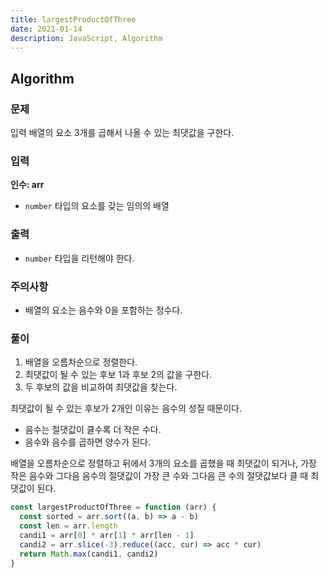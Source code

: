 ```yaml
---
title: largestProductOfThree
date: 2021-01-14
description: JavaScript, Algorithm
---
```


## Algorithm

### 문제

입력 배열의 요소 3개를 곱해서 나올 수 있는 최댓값을 구한다.

### 입력

**인수: arr**

- `number` 타입의 요소를 갖는 임의의 배열

### 출력

- `number` 타입을 리턴해야 한다.

### 주의사항

- 배열의 요소는 음수와 0을 포함하는 정수다.

### 풀이

1. 배열을 오름차순으로 정렬한다.
2. 최댓값이 될 수 있는 후보 1과 후보 2의 값을 구한다.
3. 두 후보의 값을 비교하여 최댓값을 찾는다.

최댓값이 될 수 있는 후보가 2개인 이유는 음수의 성질 때문이다.

- 음수는 절댓값이 클수록 더 작은 수다.
- 음수와 음수를 곱하면 양수가 된다.

배열을 오름차순으로 정렬하고 뒤에서 3개의 요소를 곱했을 때 최댓값이 되거나, 가장 작은 음수와 그다음 음수의 절댓값이 가장 큰 수와 그다음 큰 수의 절댓값보다 클 때 최댓값이 된다.

```javascript
const largestProductOfThree = function (arr) {
  const sorted = arr.sort((a, b) => a - b)
  const len = arr.length
  candi1 = arr[0] * arr[1] * arr[len - 1]
  candi2 = arr.slice(-3).reduce((acc, cur) => acc * cur)
  return Math.max(candi1, candi2)
}
```

